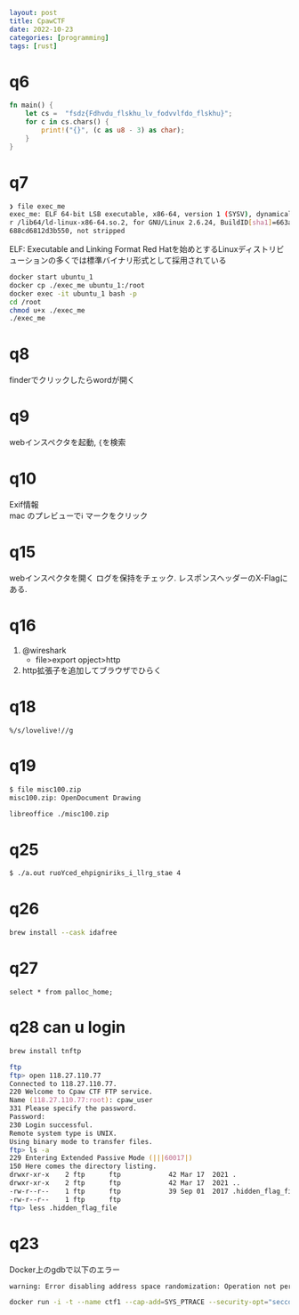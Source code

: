 ```yaml
layout: post
title: CpawCTF
date: 2022-10-23
categories: [programming]
tags: [rust]
```

# q6

```rs
fn main() {
    let cs =  "fsdz{Fdhvdu_flskhu_lv_fodvvlfdo_flskhu}";
    for c in cs.chars() {
        print!("{}", (c as u8 - 3) as char);
    }
}
```

# q7

```sh
❯ file exec_me
exec_me: ELF 64-bit LSB executable, x86-64, version 1 (SYSV), dynamically linked, interprete
r /lib64/ld-linux-x86-64.so.2, for GNU/Linux 2.6.24, BuildID[sha1]=663a3e0e5a079fddd0de92474
688cd6812d3b550, not stripped
```

ELF: Executable and Linking Format
    Red Hatを始めとするLinuxディストリビューションの多くでは標準バイナリ形式として採用されている

```sh
docker start ubuntu_1
docker cp ./exec_me ubuntu_1:/root
docker exec -it ubuntu_1 bash -p
cd /root
chmod u+x ./exec_me
./exec_me
```

# q8

finderでクリックしたらwordが開く

# q9

webインスペクタを起動, `{`を検索

# q10

Exif情報  
mac のプレビューでℹ️ マークをクリック

# q15
webインスペクタを開く
ログを保持をチェック.
レスポンスヘッダーのX-Flagにある.

# q16
1. @wireshark
    - file>export opject>http
2. http拡張子を追加してブラウザでひらく

# q18

`%/s/lovelive!//g`

# q19

```sh
$ file misc100.zip
misc100.zip: OpenDocument Drawing
```

```sh
libreoffice ./misc100.zip
```

# q25

```sh
$ ./a.out ruoYced_ehpigniriks_i_llrg_stae 4
```

# q26

```sh
brew install --cask idafree
```

# q27

```mysql
select * from palloc_home;
```

# q28 can u login

```zsh
brew install tnftp
```

```zsh
ftp
ftp> open 118.27.110.77
Connected to 118.27.110.77.
220 Welcome to Cpaw CTF FTP service.
Name (118.27.110.77:root): cpaw_user
331 Please specify the password.
Password:
230 Login successful.
Remote system type is UNIX.
Using binary mode to transfer files.
ftp> ls -a
229 Entering Extended Passive Mode (|||60017|)
150 Here comes the directory listing.
drwxr-xr-x    2 ftp      ftp            42 Mar 17  2021 .
drwxr-xr-x    2 ftp      ftp            42 Mar 17  2021 ..
-rw-r--r--    1 ftp      ftp            39 Sep 01  2017 .hidden_flag_file
-rw-r--r--    1 ftp      ftp
ftp> less .hidden_flag_file
```

# q23

Docker上のgdbで以下のエラー

```txt
warning: Error disabling address space randomization: Operation not permitted
```

```sh
docker run -i -t --name ctf1 --cap-add=SYS_PTRACE --security-opt="seccomp=unconfined" ctf1 /bin/bash
```


